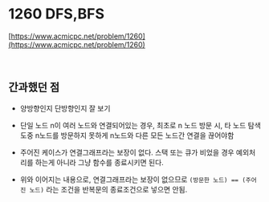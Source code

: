 # 1260 DFS,BFS

[https://www.acmicpc.net/problem/1260](https://www.acmicpc.net/problem/1260)

</br>

## 간과했던 점

- 양방향인지 단방향인지 잘 보기

- 단일 노드 n이 여러 노드와 연결되어있는 경우, 최초로 n 노드 방문 시, 타 노드 탐색 도중 n노드를 방문하지 못하게 n노드와 다른 모든 노드간 연결을 끊어야함

- 주어진 케이스가 연결그래프라는 보장이 없다. 스택 또는 큐가 비었을 경우 예외처리를 하는게 아니라 그냥 함수를 종료시키면 된다.
- 위와 이어지는 내용으로, 연결그래프라는 보장이 없으므로 `(방문한 노드) == (주어진 노드)` 라는 조건을 반복문의 종료조건으로 넣으면 안됨.
